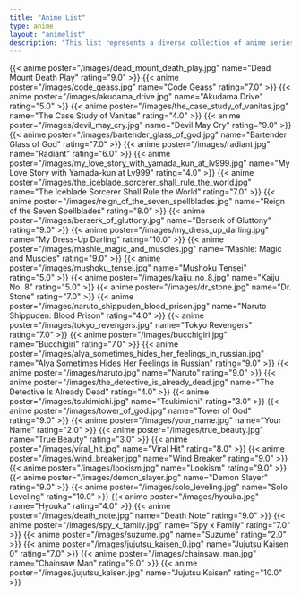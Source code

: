 ```yaml
---
title: "Anime List"
type: anime
layout: "animelist"
description: "This list represents a diverse collection of anime series I've completed, each thoughtfully rated based on narrative depth, character development, visual presentation, and overall impact on me as a viewer."
---
```


{{< anime poster="/images/dead_mount_death_play.jpg" name="Dead Mount Death Play" rating="9.0" >}}
{{< anime poster="/images/code_geass.jpg" name="Code Geass" rating="7.0" >}}
{{< anime poster="/images/akudama_drive.jpg" name="Akudama Drive" rating="5.0" >}}
{{< anime poster="/images/the_case_study_of_vanitas.jpg" name="The Case Study of Vanitas" rating="4.0" >}}
{{< anime poster="/images/devil_may_cry.jpg" name="Devil May Cry" rating="9.0" >}}
{{< anime poster="/images/bartender_glass_of_god.jpg" name="Bartender Glass of God" rating="7.0" >}}
{{< anime poster="/images/radiant.jpg" name="Radiant" rating="6.0" >}}
{{< anime poster="/images/my_love_story_with_yamada_kun_at_lv999.jpg" name="My Love Story with Yamada-kun at Lv999" rating="4.0" >}}
{{< anime poster="/images/the_iceblade_sorcerer_shall_rule_the_world.jpg" name="The Iceblade Sorcerer Shall Rule the World" rating="7.0" >}}
{{< anime poster="/images/reign_of_the_seven_spellblades.jpg" name="Reign of the Seven Spellblades" rating="8.0" >}}
{{< anime poster="/images/berserk_of_gluttony.jpg" name="Berserk of Gluttony" rating="9.0" >}}
{{< anime poster="/images/my_dress_up_darling.jpg" name="My Dress-Up Darling" rating="10.0" >}}
{{< anime poster="/images/mashle_magic_and_muscles.jpg" name="Mashle: Magic and Muscles" rating="9.0" >}}
{{< anime poster="/images/mushoku_tensei.jpg" name="Mushoku Tensei" rating="5.0" >}}
{{< anime poster="/images/kaiju_no_8.jpg" name="Kaiju No. 8" rating="5.0" >}}
{{< anime poster="/images/dr_stone.jpg" name="Dr. Stone" rating="7.0" >}}
{{< anime poster="/images/naruto_shippuden_blood_prison.jpg" name="Naruto Shippuden: Blood Prison" rating="4.0" >}}
{{< anime poster="/images/tokyo_revengers.jpg" name="Tokyo Revengers" rating="7.0" >}}
{{< anime poster="/images/bucchigiri.jpg" name="Bucchigiri" rating="7.0" >}}
{{< anime poster="/images/alya_sometimes_hides_her_feelings_in_russian.jpg" name="Alya Sometimes Hides Her Feelings in Russian" rating="9.0" >}}
{{< anime poster="/images/naruto.jpg" name="Naruto" rating="9.0" >}}
{{< anime poster="/images/the_detective_is_already_dead.jpg" name="The Detective Is Already Dead" rating="4.0" >}}
{{< anime poster="/images/tsukimichi.jpg" name="Tsukimichi" rating="3.0" >}}
{{< anime poster="/images/tower_of_god.jpg" name="Tower of God" rating="9.0" >}}
{{< anime poster="/images/your_name.jpg" name="Your Name" rating="2.0" >}}
{{< anime poster="/images/true_beauty.jpg" name="True Beauty" rating="3.0" >}}
{{< anime poster="/images/viral_hit.jpg" name="Viral Hit" rating="8.0" >}}
{{< anime poster="/images/wind_breaker.jpg" name="Wind Breaker" rating="9.0" >}}
{{< anime poster="/images/lookism.jpg" name="Lookism" rating="9.0" >}}
{{< anime poster="/images/demon_slayer.jpg" name="Demon Slayer" rating="9.0" >}}
{{< anime poster="/images/solo_leveling.jpg" name="Solo Leveling" rating="10.0" >}}
{{< anime poster="/images/hyouka.jpg" name="Hyouka" rating="4.0" >}}
{{< anime poster="/images/death_note.jpg" name="Death Note" rating="9.0" >}}
{{< anime poster="/images/spy_x_family.jpg" name="Spy x Family" rating="7.0" >}}
{{< anime poster="/images/suzume.jpg" name="Suzume" rating="2.0" >}}
{{< anime poster="/images/jujutsu_kaisen_0.jpg" name="Jujutsu Kaisen 0" rating="7.0" >}}
{{< anime poster="/images/chainsaw_man.jpg" name="Chainsaw Man" rating="9.0" >}}
{{< anime poster="/images/jujutsu_kaisen.jpg" name="Jujutsu Kaisen" rating="10.0" >}}